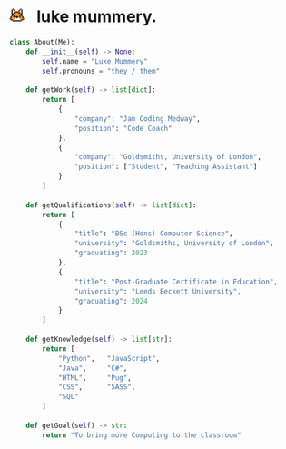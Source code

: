 <h1><img src="foxicon.png" height="26pt" style="margin-right: 15px">      luke mummery.</h1>

```python
class About(Me):
	def __init__(self) -> None:
		self.name = "Luke Mummery"
		self.pronouns = "they / them"

	def getWork(self) -> list[dict]:
		return [
			{
				"company": "Jam Coding Medway",
				"position": "Code Coach"
			},
			{
				"company": "Goldsmiths, University of London",
				"position": ["Student", "Teaching Assistant"]
			}
		]
	
	def getQualifications(self) -> list[dict]:
		return [
			{
				"title": "BSc (Hons) Computer Science",
				"university": "Goldsmiths, University of London",
				"graduating": 2023
			},
			{
				"title": "Post-Graduate Certificate in Education",
				"university": "Leeds Beckett University",
				"graduating": 2024
			}
		]
	
	def getKnowledge(self) -> list[str]:
		return [
			"Python",	"JavaScript",
			"Java",		"C#",
			"HTML",		"Pug",
			"CSS",		"SASS",
			"SQL"
		]
	
	def getGoal(self) -> str:
		return "To bring more Computing to the classroom"
```

<!---
lmummery/lmummery is a ✨ special ✨ repository because its `README.md` (this file) appears on your GitHub profile.
You can click the Preview link to take a look at your changes.
--->
